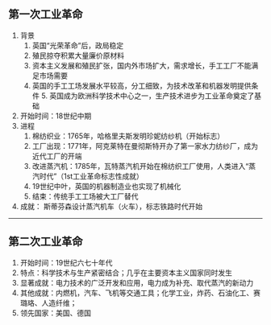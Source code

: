 ## 第一次工业革命
1. 背景
	1. 英国“光荣革命”后，政局稳定
	2. 殖民掠夺积累大量廉价原材料
	 3. 资本主义发展和殖民扩张，国内外市场扩大，需求增长，手工工厂不能满足市场需要
	  4. 英国的手工工场发展水平较高，分工细致，为技术改革和机器发明提供条件
	   5. 英国成为欧洲科学技术中心之一，生产技术进步为工业革命奠定了基础
2. 开始时间：18世纪中期
3. 进程
	1. 棉纺织业：1765年，哈格里夫斯发明珍妮纺纱机（开始标志）
	 2. 工厂出现：1771年，阿克莱特在曼彻斯特开办了第一家水力纺纱厂，成为近代工厂的开端
	3. 改进蒸汽机：1785年，瓦特蒸汽机开始在棉纺织工厂使用，人类进入“蒸汽时代”（1st工业革命标志性成就）
	4. 19世纪中叶，英国的机器制造业也实现了机械化
	 5. 结束：传统手工工场被大工厂替代
4. 成就：
	斯蒂芬森设计蒸汽机车（火车），标志铁路时代开始
---
## 第二次工业革命
1. 开始时间：19世纪六七十年代
2. 特点：科学技术与生产紧密结合；几乎在主要资本主义国家同时发生
3. 显著成就：电力技术的广泛开发和应用，电力成为补充、取代蒸汽的新动力
4. 其他成就：内燃机，汽车、飞机等交通工具；化学工业，炸药、石油化工、赛璐珞、人造纤维；
4. 领先国家：美国、德国